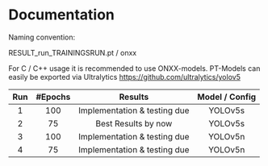 <h1>Documentation</h1>

Naming convention: 

RESULT_run_TRAININGSRUN.pt / onxx

For C / C++ usage it is recommended to use ONXX-models. PT-Models can easily be exported via Ultralytics 
https://github.com/ultralytics/yolov5 


| Run          | #Epochs         | Results                      | Model / Config    |
| :-----------:| :--------------: | :-------------------------: | :--------------: |
| 1 | 100 | Implementation & testing due   | YOLOv5s |
| 2 | 75   | Best Results by now   | YOLOv5s |
| 3 | 100   | Implementation & testing due   | YOLOv5n |
| 4 | 75 | Implementation & testing due | YOLOv5n



